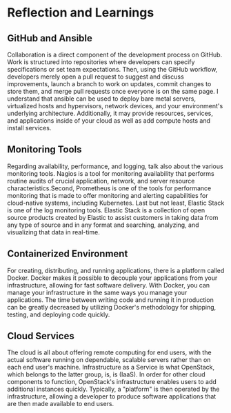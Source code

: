 # Reflection and Learnings

## GitHub and Ansible 
Collaboration is a direct component of the development process on GitHub. Work is structured into repositories where developers can specify specifications or set team expectations. Then, using the GitHub workflow, developers merely open a pull request to suggest and discuss improvements, launch a branch to work on updates, commit changes to store them, and merge pull requests once everyone is on the same page. I understand that ansible can be used to deploy bare metal servers, virtualized hosts and hypervisors, network devices, and your environment's underlying architecture. Additionally, it may provide resources, services, and applications inside of your cloud as well as add compute hosts and install services. 

## Monitoring Tools 
Regarding availability, performance, and logging, talk also about the various monitoring tools. Nagios is a tool for monitoring availability that performs routine audits of crucial application, network, and server resource characteristics.Second, Prometheus is one of the tools for performance monitoring that is made to offer monitoring and alerting capabilities for cloud-native systems, including Kubernetes. Last but not least, Elastic Stack is one of the log monitoring tools. Elastic Stack is a collection of open source products created by Elastic to assist customers in taking data from any type of source and in any format and searching, analyzing, and visualizing that data in real-time.

## Containerized Environment
For creating, distributing, and running applications, there is a platform called Docker. Docker makes it possible to decouple your applications from your infrastructure, allowing for fast software delivery. With Docker, you can manage your infrastructure in the same ways you manage your applications. The time between writing code and running it in production can be greatly decreased by utilizing Docker's methodology for shipping, testing, and deploying code quickly.

## Cloud Services 
The cloud is all about offering remote computing for end users, with the actual software running on dependable, scalable servers rather than on each end user's machine. Infrastructure as a Service is what OpenStack, which belongs to the latter group, is, is (IaaS). In order for other cloud components to function, OpenStack's infrastructure enables users to add additional instances quickly. Typically, a "platform" is then operated by the infrastructure, allowing a developer to produce software applications that are then made available to end users.
